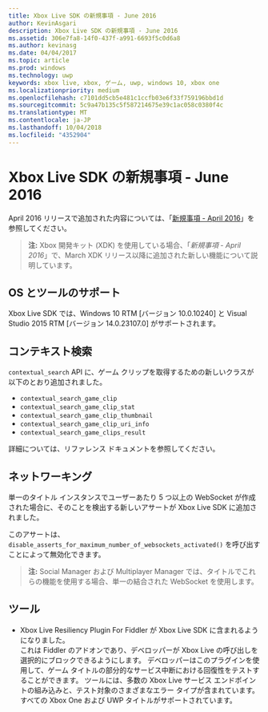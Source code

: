 ```yaml
---
title: Xbox Live SDK の新規事項 - June 2016
author: KevinAsgari
description: Xbox Live SDK の新規事項 - June 2016
ms.assetid: 306e7fa8-14f0-437f-a991-6693f5c0d6a8
ms.author: kevinasg
ms.date: 04/04/2017
ms.topic: article
ms.prod: windows
ms.technology: uwp
keywords: xbox live, xbox, ゲーム, uwp, windows 10, xbox one
ms.localizationpriority: medium
ms.openlocfilehash: c7101dd5cb5e481c1ccfb03e6f33f759196bbd1d
ms.sourcegitcommit: 5c9a47b135c5f587214675e39c1ac058c0380f4c
ms.translationtype: MT
ms.contentlocale: ja-JP
ms.lasthandoff: 10/04/2018
ms.locfileid: "4352904"
---
```

# <a name="whats-new-for-the-xbox-live-sdk---june-2016"></a>Xbox Live SDK の新規事項 - June 2016

April 2016 リリースで追加された内容については、「[新規事項 - April 2016](1604-whats-new.md)」を参照してください。

> **注:** Xbox 開発キット (XDK) を使用している場合、「*新規事項 - April 2016*」で、March XDK リリース以降に追加された新しい機能について説明しています。

## <a name="os-and-tool-support"></a>OS とツールのサポート
Xbox Live SDK では、Windows 10 RTM [バージョン 10.0.10240] と Visual Studio 2015 RTM [バージョン 14.0.23107.0] がサポートされます。

## <a name="contextual-search"></a>コンテキスト検索
`contextual_search` API に、ゲーム クリップを取得するための新しいクラスが以下のとおり追加されました。

* `contextual_search_game_clip`
* `contextual_search_game_clip_stat`
* `contextual_search_game_clip_thumbnail`
* `contextual_search_game_clip_uri_info`
* `contextual_search_game_clips_result`

詳細については、リファレンス ドキュメントを参照してください。

## <a name="networking"></a>ネットワーキング
単一のタイトル インスタンスでユーザーあたり 5 つ以上の WebSocket が作成された場合に、そのことを検出する新しいアサートが Xbox Live SDK に追加されました。

このアサートは、`disable_asserts_for_maximum_number_of_websockets_activated()` を呼び出すことによって無効化できます。

> **注:** Social Manager および Multiplayer Manager では、タイトルでこれらの機能を使用する場合、単一の結合された WebSocket を使用します。

## <a name="tools"></a>ツール
* Xbox Live Resiliency Plugin For Fiddler が Xbox Live SDK に含まれるようになりました。  
これは Fiddler のアドオンであり、デベロッパーが Xbox Live の呼び出しを選択的にブロックできるようにします。
デベロッパーはこのプラグインを使用して、ゲーム タイトルの部分的なサービス中断における回復性をテストすることができます。
ツールには、多数の Xbox Live サービス エンドポイントの組み込みと、テスト対象のさまざまなエラー タイプが含まれています。
すべての Xbox One および UWP タイトルがサポートされています。
